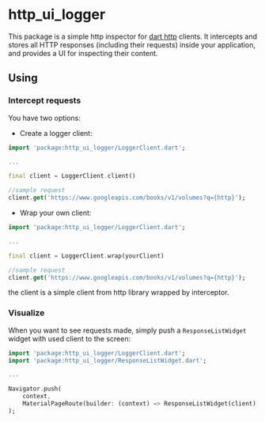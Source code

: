 # http_ui_logger

This package is a simple http inspector for [dart http](https://github.com/dart-lang/http) clients.
It intercepts and stores all HTTP responses (including their requests) inside your application,
and provides a UI for inspecting their content.

## Using

### Intercept requests

You have two options:

  * Create a logger client:

```dart
import 'package:http_ui_logger/LoggerClient.dart';

...

final client = LoggerClient.client()

//sample request
client.get('https://www.googleapis.com/books/v1/volumes?q={http}');
```

  * Wrap your own client:

```dart
import 'package:http_ui_logger/LoggerClient.dart';

...

final client = LoggerClient.wrap(yourClient)

//sample request
client.get('https://www.googleapis.com/books/v1/volumes?q={http}');
```

the client is a simple client from http library wrapped by interceptor.

### Visualize

When you want to see requests made, simply push a `ResponseListWidget`
widget with used client to the screen:

```dart
import 'package:http_ui_logger/LoggerClient.dart';
import 'package:http_ui_logger/ResponseListWidget.dart';

...

Navigator.push(
    context,
    MaterialPageRoute(builder: (context) => ResponseListWidget(client)
);
```


